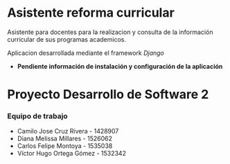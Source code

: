 # Asistente reforma curricular
Asistente para docentes para la realizacion y consulta de la información curricular de sus programas academicos.

Aplicacion desarrollada mediante el framework *Django*
 * **Pendiente información de instalación y configuración de la aplicación**

#
# Proyecto Desarrollo de Software 2

### Equipo de trabajo
* Camilo Jose Cruz Rivera - 1428907
* Diana Melissa Millares - 1526062
* Carlos Felipe Montoya - 1535038
* Víctor Hugo Ortega Gómez - 1532342
